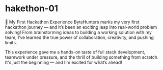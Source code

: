 # hakethon-01
🚀 My First Hackathon Experience
ByteHunters marks my very first hackathon journey — and it’s been an exciting leap into real-world problem solving! From brainstorming ideas to building a working solution with my team, I’ve learned the true power of collaboration, creativity, and pushing limits.

This experience gave me a hands-on taste of full stack development, teamwork under pressure, and the thrill of building something from scratch. It's just the beginning — and I’m excited for what’s ahead!
